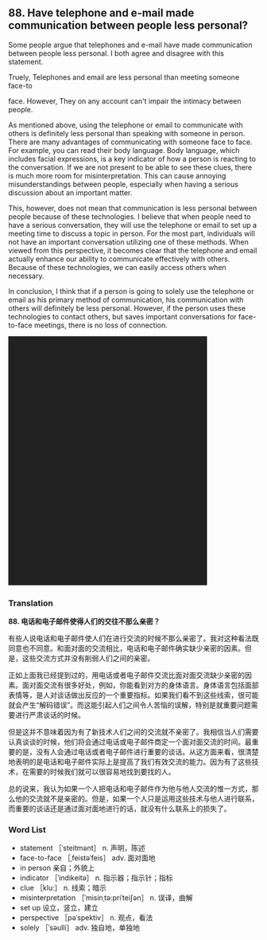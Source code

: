 ## 88. Have telephone and e-mail made communication between people less personal?

Some people argue that telephones and e-mail have made communication between people less personal. I both agree and disagree with this statement.

Truely, Telephones and email are less personal than meeting someone face-to

face. However, They on any account can't impair the intimacy between people.

As mentioned above, using the telephone or email to communicate with others is definitely less personal than speaking with someone in person. There are many advantages of communicating with someone face to face. For example, you can read their body language. Body language, which includes facial expressions, is a key indicator of how a person is reacting to the conversation. If we are not present to be able to see these clues, there is much more room for misinterpretation. This can cause annoying misunderstandings between people, especially when having a serious discussion about an important matter.

This, however, does not mean that communication is less personal between people because of these technologies. I believe that when people need to have a serious conversation, they will use the telephone or email to set up a meeting time to discuss a topic in person. For the most part, individuals will not have an important conversation utilizing one of these methods. When viewed from this perspective, it becomes clear that the telephone and email actually enhance our ability to communicate effectively with others. Because of these technologies, we can easily access others when necessary.

In conclusion, I think that if a person is going to solely use the telephone or email as his primary method of communication, his communication with others will definitely be less personal. However, if the person uses these technologies to contact others, but saves important conversations for face-to-face meetings, there is no loss of connection.

![](images/padding_400x500.png)

### Translation

**88. 电话和电子邮件使得人们的交往不那么亲密？**

有些人说电话和电子邮件使人们在进行交流的时候不那么亲密了。我对这种看法既同意也不同意。和面对面的交流相比，电话和电子邮件确实缺少亲密的因素。但是，这些交流方式并没有削弱人们之间的亲密。

正如上面我已经提到过的，用电话或者电子邮件交流比面对面交流缺少亲密的因素。面对面交流有很多好处，例如，你能看到对方的身体语言。身体语言包括面部表情等，是人对谈话做出反应的一个重要指标。如果我们看不到这些线索，很可能就会产生“解码错误”。而这能引起人们之间令人苦恼的误解，特别是就重要问题需要进行严肃谈话的时候。

但是这并不意味着因为有了新技术人们之间的交流就不亲密了。我相信当人们需要认真谈谈的时候，他们将会通过电话或电子邮件商定一个面对面交流的时间。最重要的是，没有人会通过电话或者电子邮件进行重要的谈话。从这方面来看，很清楚地表明的是电话和电子邮件实际上是提高了我们有效交流的能力。因为有了这些技术，在需要的时候我们就可以很容易地找到要找的人。

总的说来，我认为如果一个人把电话和电子邮件作为他与他人交流的惟一方式，那么他的交流就不是亲密的。但是，如果一个人只是运用这些技术与他人进行联系，而重要的谈话还是通过面对面地进行的话，就没有什么联系上的损失了。 

### Word List

+ statement ［ˈsteitmənt］ n. 声明，陈述
+ face-to-face ［ˌfeistəˈfeis］ adv. 面对面地
+ in person 亲自；外貌上
+ indicator ［ˈindikeitə］ n. 指示器；指示针；指标
+ clue ［klu:］ n. 线索；暗示
+ misinterpretation ［ˈmisinˌtə:priˈteiʃən］ n. 误译，曲解
+ set up 设立，竖立，建立
+ perspective ［pəˈspektiv］ n. 观点，看法
+ solely ［ˈsəulli］ adv. 独自地，单独地  


